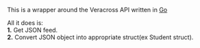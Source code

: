 This is a wrapper around the Veracross API written in [Go](http://golang.org/)

All it does is:  
**1.** Get JSON feed.  
**2.** Convert JSON object into appropriate struct(ex Student struct).  


